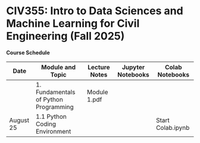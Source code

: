 # CIV355: Intro to Data Sciences and Machine Learning for Civil Engineering (Fall 2025)


**Course Schedule**

|Date          |Module  and Topic        |Lecture Notes    |Jupyter Notebooks   |Colab Notebooks      
| ------------------|-----------------------------------------|-------------------------------|--------------------|------------|
|           |1. Fundamentals of Python Programming    |Module 1.pdf        
|August 25           |1.1 Python Coding Environment  |         |        | Start Colab.ipynb   |

 


